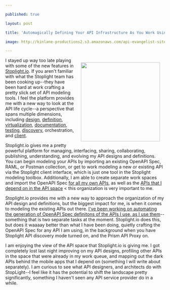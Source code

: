 ---
published: true
layout: post
title: 'Automagically Defining Your API Infrastructure As You Work Using Stoplight.io'
image: http://kinlane-productions2.s3.amazonaws.com/api-evangelist-site/company/logos/stoplight-io-logo.png
---

<p><a href="http://stoplight.io/"><img style="padding: 15px;" src="https://kinlane-productions2.s3.amazonaws.com/api-evangelist-site/company/logos/stoplight-io-logo.png" alt="" width="250" align="right" /></a>
<p>I stayed up way too late playing with some of the new features in <a href="http://stoplight.io/">Stoplight.io</a>. If you aren't familiar with what the Stoplight team has been cooking up--they have been hard at work crafting a pretty slick set of API modeling tools. I feel the platform provides me with a new way to look at the API life cycle--a perspective that spans multiple dimensions, including <a href="http://design.apievangelist.com">design</a>, <a href="http://definitions.apievangelist.com">definition</a>, <a href="http://virtualization.apievangelist.com">virtualization</a>, <a href="http://documentation.apievangelist.com">documentation</a>, <a href="http://testing.apievangelist.com/">testing</a>, <a href="http://discovery.apievangelist.com/">discovery</a>, orchestration, and <a href="http://client.apievangelist.com/">client</a>.&nbsp;
<p>Stoplight.io gives me a pretty powerful platform for managing, interfacing, sharing, collaborating, publishing, understanding, and evolving my API designs and definitions. You can begin modeling your APIs by importing an existing OpenAPI Spec, RAML, or Postman collection, or get to work modeling a new or existing API via the Stoplight client interface, which is just one tool in the Stoplight modeling toolbox. Additionally, I am able to create separate work spaces and import the OpenAPI Spec <a href="http://developer.kinlane.com/">for all my own APIs</a>, as well as the&nbsp;<a href="http://stack.apievangelist.com/companies.html">APIs that I depend on in the API space</a>&nbsp;&lt; this organization is very important to me.
<p>Stoplight.io provides me with a new way to approach the organization of my API design and definitions, but the biggest impact for me, is when it comes to modeling the existing APIs out there. <a href="http://apievangelist.com/2016/02/05/automated-mapping-of-the-api-universe-with-charles-proxy-dropbox-openapi-spec-and-some-custom-apis/">I've been working on automating the generation of OpenAPI Spec definitons of the APIs I use, as I use them</a>--something that is two separate tasks at the moment. Stoplight.io does this, but does it waaaay better than what I have been doing, quietly crafting the OpenAPI Spec for any API I am using, in the background when you have Stoplight API discovery mode turned on, and the Prism API Proxy on.
<p>I am enjoying the view of the API space that Stoplight.io is giving me. I got completely lost last night improving on my API designs, profiling other APIs in the space that were already in my work queue, and mapping out the dark APIs behind the mobile apps that I depend on (something I will write about separately). I am curious to see what API designers, and architects do with StopLight--I feel like it has the potential to shift the landscape pretty significantly, something I haven't seen any API service provider do in a while.

